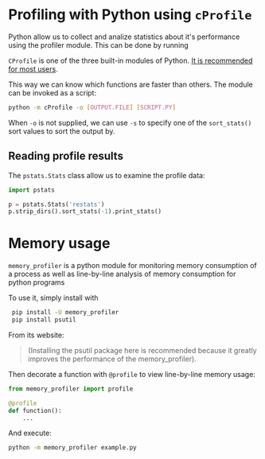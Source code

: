 # Profiling with Python using `cProfile`

Python allow us to collect and analize statistics about it's performance using the profiler module.
This can be done by running

`CProfile` is one of the three built-in modules of Python. [It is recommended for most users](https://docs.python.org/2/library/profile.html#introduction-to-the-profilers).

This way we can know which functions are faster than others. The module can be invoked as a script:

```bash
python -m cProfile -o [OUTPUT.FILE] [SCRIPT.PY]
```

When `-o` is not supplied, we can use `-s` to specify one of the `sort_stats()` sort values to sort the output by. 

## Reading profile results

The `pstats.Stats` class allow us to examine the profile data: 

```python
import pstats

p = pstats.Stats('restats')
p.strip_dirs().sort_stats(-1).print_stats()
```

# Memory usage

`memory_profiler` is a python module for monitoring memory consumption of a process as well as line-by-line analysis of memory consumption for python programs

To use it, simply install with

```bash
 pip install -U memory_profiler 
 pip install psutil
```

From its website:
> (Installing the psutil package here is recommended because it greatly improves the performance of the memory_profiler).

Then decorate a function with `@profile` to view line-by-line memory usage:

```python
from memory_profiler import profile

@profile
def function():
    ...
```

And execute:

```bash
python -m memory_profiler example.py
```